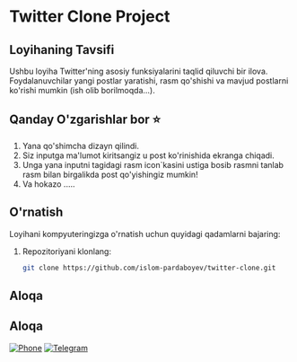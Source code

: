# Twitter Clone Project

## Loyihaning Tavsifi

Ushbu loyiha Twitter'ning asosiy funksiyalarini taqlid qiluvchi bir ilova. Foydalanuvchilar yangi postlar yaratishi, rasm qo'shishi va mavjud postlarni ko'rishi mumkin (ish olib borilmoqda...).

## Qanday O'zgarishlar bor ⭐️

1. Yana qo'shimcha dizayn qilindi.
2. Siz inputga ma'lumot kiritsangiz u post ko'rinishida ekranga chiqadi.
3. Unga yana inputni tagidagi rasm icon`kasini ustiga bosib rasmni tanlab rasm bilan birgalikda post qo'yishingiz mumkin!
4. Va hokazo .....

## O'rnatish

Loyihani kompyuteringizga o'rnatish uchun quyidagi qadamlarni bajaring:

1. Repozitoriyani klonlang:
   ```bash
   git clone https://github.com/islom-pardaboyev/twitter-clone.git

## Aloqa

## Aloqa

[![Phone](https://img.shields.io/badge/Phone-+998999247787-blue?style=flat-square&logo=phone)](tel:+998999247787)
[![Telegram](https://img.shields.io/badge/Telegram-Chat-blue?style=flat-square&logo=telegram)](https://t.me/IslomPardaboyev)

